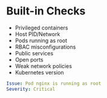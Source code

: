 # Built-in Checks

- Privileged containers
- Host PID/Network
- Pods running as root
- RBAC misconfigurations
- Public services
- Open ports
- Weak network policies
- Kubernetes version

```yaml
Issue: Pod nginx is running as root
Severity: Critical
```